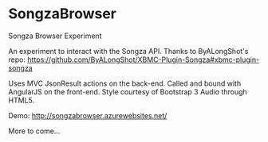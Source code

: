 SongzaBrowser
=============

Songza Browser Experiment

An experiment to interact with the Songza API.
Thanks to ByALongShot's repo: https://github.com/ByALongShot/XBMC-Plugin-Songza#xbmc-plugin-songza

Uses MVC JsonResult actions on the back-end.
Called and bound with AngularJS on the front-end.
Style courtesy of Bootstrap 3
Audio through HTML5.

Demo: http://songzabrowser.azurewebsites.net/


More to come...
